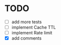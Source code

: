 # TODO

- [ ] add more tests
- [ ] implement Cache TTL
- [ ] implement Rate limit
- [x] add comments

